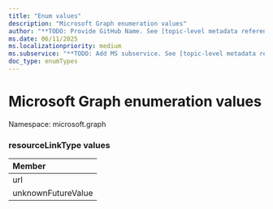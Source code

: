 ```yaml
---
title: "Enum values"
description: "Microsoft Graph enumeration values"
author: "**TODO: Provide GitHub Name. See [topic-level metadata reference](https://eng.ms/docs/products/microsoft-graph-service/microsoft-graph/document-apis/metadata)**"
ms.date: 06/11/2025
ms.localizationpriority: medium
ms.subservice: "**TODO: Add MS subservice. See [topic-level metadata reference](https://eng.ms/docs/products/microsoft-graph-service/microsoft-graph/document-apis/metadata)**"
doc_type: enumTypes
---
```


# Microsoft Graph enumeration values

Namespace: microsoft.graph

### resourceLinkType values 



|Member|
|:---|
|url|
|unknownFutureValue|

